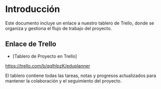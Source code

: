# Introducción

Este documento incluye un enlace a nuestro tablero de Trello, donde se organiza y gestiona el flujo de trabajo del proyecto.

## Enlace de Trello

- [Tablero de Proyecto en Trello]

https://trello.com/b/qqlhlpzK/eduplanner

El tablero contiene todas las tareas, notas y progresos actualizados para mantener la colaboración y el seguimiento del proyecto.
